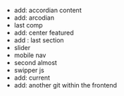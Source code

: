 - add: accordian content
- add: arcodian
- last comp
- add: center featured
- add : last section
- slider
- mobile nav
- second almost
- swipper js
- add: current
- add: another git within the frontend
